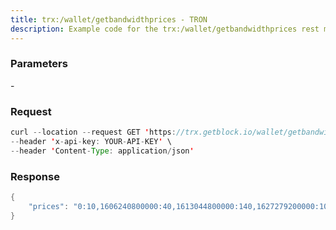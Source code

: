```yaml
---
title: trx:/wallet/getbandwidthprices - TRON
description: Example code for the trx:/wallet/getbandwidthprices rest method. Сomplete guide on how to use trx:/wallet/getbandwidthprices rest in GetBlock.io Web3 documentation.
---
```


### Parameters


\-

### Request

``` java
curl --location --request GET 'https://trx.getblock.io/wallet/getbandwidthprices' \
--header 'x-api-key: YOUR-API-KEY' \
--header 'Content-Type: application/json' 
```

###  Response

``` java
{
    "prices": "0:10,1606240800000:40,1613044800000:140,1627279200000:1000"
}
```

